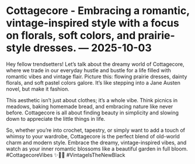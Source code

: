 # Cottagecore - Embracing a romantic, vintage-inspired style with a focus on florals, soft colors, and prairie-style dresses. — 2025-10-03

Hey fellow trendsetters! Let’s talk about the dreamy world of Cottagecore, where we trade in our everyday hustle and bustle for a life filled with romantic vibes and vintage flair. Picture this: flowing prairie dresses, dainty florals, and soft pastel colors galore. It’s like stepping into a Jane Austen novel, but make it fashion.

This aesthetic isn’t just about clothes; it’s a whole vibe. Think picnics in meadows, baking homemade bread, and embracing nature like never before. Cottagecore is all about finding beauty in simplicity and slowing down to appreciate the little things in life.

So, whether you’re into crochet, tapestry, or simply want to add a touch of whimsy to your wardrobe, Cottagecore is the perfect blend of old-world charm and modern style. Embrace the dreamy, vintage-inspired vibes, and watch as your inner romantic blossoms like a beautiful garden in full bloom. #CottagecoreVibes ✨🌿🌸 #VintageIsTheNewBlack